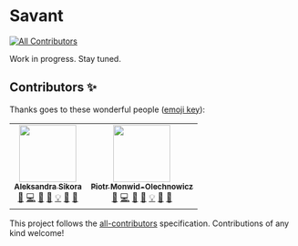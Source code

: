 # Savant

<!-- ALL-CONTRIBUTORS-BADGE:START - Do not remove or modify this section -->

[![All Contributors](https://img.shields.io/badge/all_contributors-2-orange.svg?style=flat-square)](#contributors-)

<!-- ALL-CONTRIBUTORS-BADGE:END -->

Work in progress. Stay tuned.

## Contributors ✨

Thanks goes to these wonderful people ([emoji key](https://allcontributors.org/docs/en/emoji-key)):

<!-- ALL-CONTRIBUTORS-LIST:START - Do not remove or modify this section -->
<!-- prettier-ignore-start -->
<!-- markdownlint-disable -->
<table>
  <tr>
    <td align="center"><a href="https://github.com/beerose"><img src="https://avatars3.githubusercontent.com/u/9019397?v=4?s=200" width="100px;" alt=""/><br /><sub><b>Aleksandra Sikora</b></sub></a><br /><a href="#question-beerose" title="Answering Questions">💬</a> <a href="https://github.com/beerose/savant/commits?author=beerose" title="Code">💻</a> <a href="#design-beerose" title="Design">🎨</a> <a href="https://github.com/beerose/savant/commits?author=beerose" title="Documentation">📖</a> <a href="#example-beerose" title="Examples">💡</a> <a href="#ideas-beerose" title="Ideas, Planning, & Feedback">🤔</a> <a href="https://github.com/beerose/savant/pulls?q=is%3Apr+reviewed-by%3Abeerose" title="Reviewed Pull Requests">👀</a></td>
    <td align="center"><a href="https://haspar.us/"><img src="https://avatars0.githubusercontent.com/u/15332326?v=4?s=200" width="100px;" alt=""/><br /><sub><b>Piotr Monwid-Olechnowicz</b></sub></a><br /><a href="#question-hasparus" title="Answering Questions">💬</a> <a href="https://github.com/beerose/savant/commits?author=hasparus" title="Code">💻</a> <a href="#design-hasparus" title="Design">🎨</a> <a href="https://github.com/beerose/savant/commits?author=hasparus" title="Documentation">📖</a> <a href="#example-beerose" title="Examples">💡</a> <a href="#ideas-hasparus" title="Ideas, Planning, & Feedback">🤔</a> <a href="https://github.com/beerose/savant/pulls?q=is%3Apr+reviewed-by%3Ahasparus" title="Reviewed Pull Requests">👀</a></td>
  </tr>
</table>

<!-- markdownlint-restore -->
<!-- prettier-ignore-end -->

<!-- ALL-CONTRIBUTORS-LIST:END -->

This project follows the [all-contributors](https://github.com/all-contributors/all-contributors) specification. Contributions of any kind welcome!
